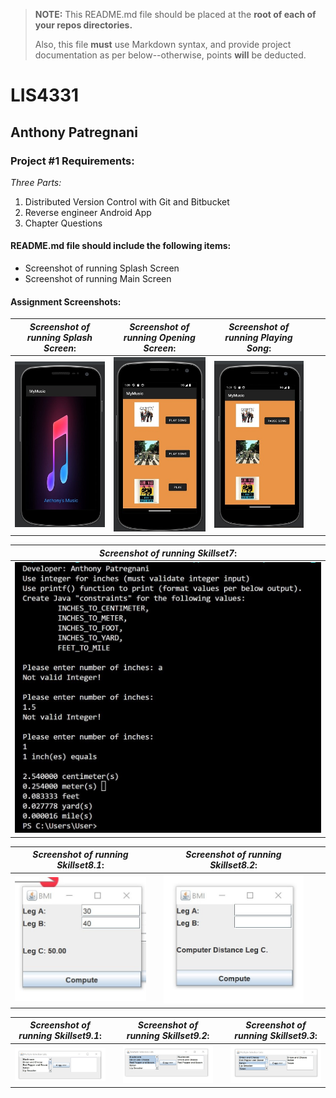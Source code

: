 > **NOTE:** This README.md file should be placed at the **root of each of your repos directories.**
>
>Also, this file **must** use Markdown syntax, and provide project documentation as per below--otherwise, points **will** be deducted.
>

# LIS4331

## Anthony Patregnani

### Project #1 Requirements:

*Three Parts:*

1. Distributed Version Control with Git and Bitbucket
2. Reverse engineer Android App
3. Chapter Questions

#### README.md file should include the following items:

* Screenshot of running Splash Screen
* Screenshot of running Main Screen



#### Assignment Screenshots:














| *Screenshot of running Splash Screen*: |  *Screenshot of running Opening Screen*: | *Screenshot of running Playing Song*: |  |   |
|---|---|---|---|---|
| ![Splash Screen](img/splashscreen.jpg) | ![Opening Screen](img/openingscreen.jpg)  | ![Song Playing](img/playingsong.jpg) |  |  |


| *Screenshot of running Skillset7*:  | 
|---|
|  ![Java SkillSet Screenshot](img/skillset7.jpg) | 

| *Screenshot of running Skillset8.1*:  |   | *Screenshot of running Skillset8.2*:  |   |   |
|---|---|---|---|---|
|  ![Java SkillSet Screenshot](img/skillset8.jpg) |   | ![Java SkillSet Screenshot](img/skillset8.1.jpg)  |   |   |

| *Screenshot of running Skillset9.1*:  |   | *Screenshot of running Skillset9.2*:  |   | *Screenshot of running Skillset9.3*:  |
|---|---|---|---|---|
|  ![Java SkillSet Screenshot](img/skillset9.1.jpg) |   | ![Java SkillSet Screenshot](img/skillset9.2.jpg)  |   | ![Java SkillSet Screenshot](img/skillset9.3.jpg)  |

